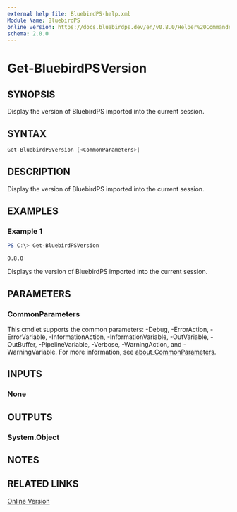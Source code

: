 ```yaml
---
external help file: BluebirdPS-help.xml
Module Name: BluebirdPS
online version: https://docs.bluebirdps.dev/en/v0.8.0/Helper%20Commands/Get-BluebirdPSVersion/
schema: 2.0.0
---
```


# Get-BluebirdPSVersion

## SYNOPSIS

Display the version of BluebirdPS imported into the current session.

## SYNTAX

```powershell
Get-BluebirdPSVersion [<CommonParameters>]
```

## DESCRIPTION

Display the version of BluebirdPS imported into the current session.

## EXAMPLES

### Example 1

```powershell
PS C:\> Get-BluebirdPSVersion
```

```text
0.8.0
```

Displays the version of BluebirdPS imported into the current session.

## PARAMETERS

### CommonParameters

This cmdlet supports the common parameters: -Debug, -ErrorAction, -ErrorVariable, -InformationAction, -InformationVariable, -OutVariable, -OutBuffer, -PipelineVariable, -Verbose, -WarningAction, and -WarningVariable. For more information, see [about_CommonParameters](http://go.microsoft.com/fwlink/?LinkID=113216).

## INPUTS

### None

## OUTPUTS

### System.Object

## NOTES

## RELATED LINKS

[Online Version](https://docs.bluebirdps.dev/en/v0.8.0/Helper%20Commands/Get-BluebirdPSVersion)
